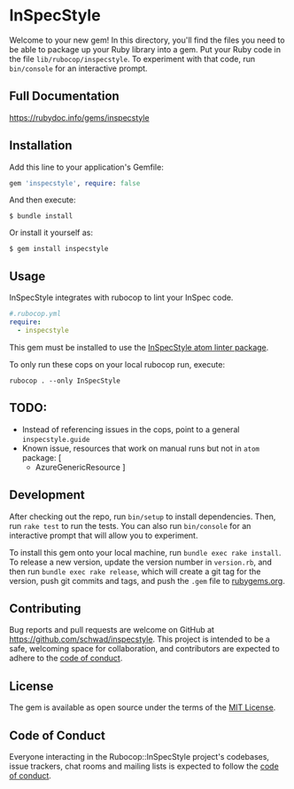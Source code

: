# InSpecStyle

Welcome to your new gem! In this directory, you'll find the files you need to be able to package up your Ruby library into a gem. Put your Ruby code in the file `lib/rubocop/inspecstyle`. To experiment with that code, run `bin/console` for an interactive prompt.

## Full Documentation
https://rubydoc.info/gems/inspecstyle

## Installation

Add this line to your application's Gemfile:

```ruby
gem 'inspecstyle', require: false
```

And then execute:

    $ bundle install

Or install it yourself as:

    $ gem install inspecstyle

## Usage

InSpecStyle integrates with rubocop to lint your InSpec code.

```yaml
#.rubocop.yml
require:
  - inspecstyle
```

This gem must be installed to use the [InSpecStyle atom linter package](https://atom.io/packages/inspecstyle).

To only run these cops on your local rubocop run, execute:

`rubocop . --only InSpecStyle`

## TODO:

- Instead of referencing issues in the cops, point to a general `inspecstyle.guide`
- Known issue, resources that work on manual runs but not in `atom` package: [
  - AzureGenericResource
]

## Development

After checking out the repo, run `bin/setup` to install dependencies. Then, run `rake test` to run the tests. You can also run `bin/console` for an interactive prompt that will allow you to experiment.

To install this gem onto your local machine, run `bundle exec rake install`. To release a new version, update the version number in `version.rb`, and then run `bundle exec rake release`, which will create a git tag for the version, push git commits and tags, and push the `.gem` file to [rubygems.org](https://rubygems.org).

## Contributing

Bug reports and pull requests are welcome on GitHub at https://github.com/schwad/inspecstyle. This project is intended to be a safe, welcoming space for collaboration, and contributors are expected to adhere to the [code of conduct](https://github.com/schwad]/inspecstyle/blob/master/CODE_OF_CONDUCT.md).


## License

The gem is available as open source under the terms of the [MIT License](https://opensource.org/licenses/MIT).

## Code of Conduct

Everyone interacting in the Rubocop::InSpecStyle project's codebases, issue trackers, chat rooms and mailing lists is expected to follow the [code of conduct](https://github.com/schwad/inspecstyle/blob/master/CODE_OF_CONDUCT.md).
